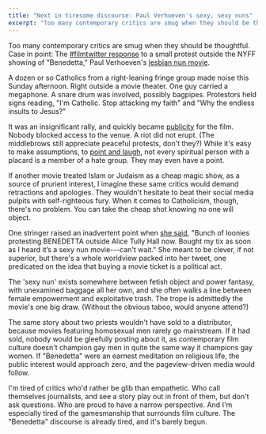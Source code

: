 ```yaml
---
title: "Next in tiresome discourse: Paul Verhoeven's sexy, sexy nuns"
excerpt: "Too many contemporary critics are smug when they should be thoughtful. Case in point: The #filmtwitter response to a small protest outside the NYFF showing of \"Benedetta,\" Verhoeven's latest."
---
```

<!--
![Benedetta poster, 2021]({{ site.img }}benedetta-2021.jpg){: width="222" height="301" .top .float-left .edged }
-->

Too many contemporary critics are smug when they should be thoughtful. Case in point: The [#filmtwitter response](https://twitter.com/search?q=benedetta%20protest&src=typed_query) to a small protest outside the NYFF showing of "Benedetta," Paul Verhoeven's [lesbian nun movie](https://www.youtube.com/results?search_query=verhoeven+benedetta+trailer).

A dozen or so Catholics from a right-leaning fringe group made noise this Sunday afternoon. Right outside a movie theater. One guy carried a megaphone. A snare drum was involved, possibly bagpipes. Protestors held signs reading, "I'm Catholic. Stop attacking my faith" and "Why the endless insults to Jesus?"

It was an insignificant rally, and quickly became [publicity](https://twitter.com/TheNYFF/status/1442193742396465155) for the film. Nobody blocked access to the venue. A riot did not erupt. (The middlebrows still appreciate peaceful protests, don't they?) While it's easy to make assumptions, to [point and laugh](https://twitter.com/TomiLaffly/status/1442202169386536961), not every spiritual person with a placard is a member of a hate group. They may even have a point.

If another movie treated Islam or Judaism as a cheap magic show, as a source of prurient interest, I imagine these same critics would demand retractions and apologies. They wouldn't hesitate to beat their social media pulpits with self-righteous fury. When it comes to Catholicism, though, there's no problem. You can take the cheap shot knowing no one will object.

One stringer raised an inadvertent point when [she said](https://twitter.com/TomiLaffly/status/1442198523198337025), "Bunch of loonies protesting BENEDETTA outside Alice Tully Hall now. Bought my tix as soon as I heard it’s a sexy nun movie---can't wait." She meant to be clever, if not superior, but there's a whole worldview packed into her tweet, one predicated on the idea that buying a movie ticket is a political act.

The 'sexy nun' exists somewhere between fetish object and power fantasy, with unexamined baggage all her own, and she often walks a line between female empowerment and exploitative trash. The trope is admittedly the movie's one big draw. (Without the obvious taboo, would anyone attend?)

The same story about two priests wouldn't have sold to a distributor, because movies featuring homosexual men rarely go mainstream. If it had sold, nobody would be gleefully posting about it, as contemporary film culture doesn't champion gay men in quite the same way it champions gay women. If "Benedetta" were an earnest meditation on religious life, the public interest would approach zero, and the pageview-driven media would follow.

I'm tired of critics who'd rather be glib than empathetic. Who call themselves journalists, and see a story play out in front of them, but don't ask questions. Who are proud to have a narrow perspective. And I'm especially tired of the gamesmanship that surrounds film culture. The "Benedetta" discourse is already tired, and it's barely begun.
